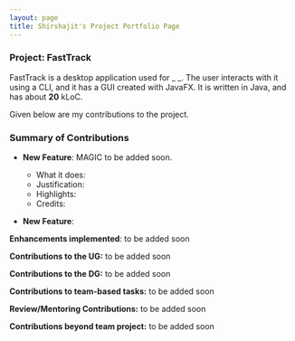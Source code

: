 ```yaml
---
layout: page
title: Shirshajit's Project Portfolio Page
---
```


### Project: FastTrack

FastTrack is a desktop application used for _ _. The user interacts with it using a CLI, and it has a GUI created with JavaFX. It is written in Java, and has about __20__ kLoC.

Given below are my contributions to the project.

### Summary of Contributions

* **New Feature**: MAGIC to be added soon.
  * What it does:
  * Justification:
  * Highlights:
  * Credits:

* **New Feature**:

**Enhancements implemented**: to be added soon

**Contributions to the UG:** to be added soon

**Contributions to the DG:** to be added soon

**Contributions to team-based tasks:** to be added soon

**Review/Mentoring Contributions:** to be added soon

**Contributions beyond team project:** to be added soon
